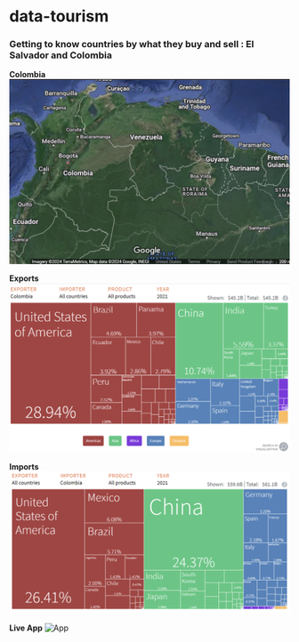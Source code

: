 # data-tourism
### Getting to know countries by what they buy and sell : El Salvador and Colombia

**Colombia**
![goog map](image.png)

**Exports**
![exports](image-1.png)

**Imports**
![imports](image-2.png)

**Live App**
![App](https://data-tourism-app.streamlit.app/)